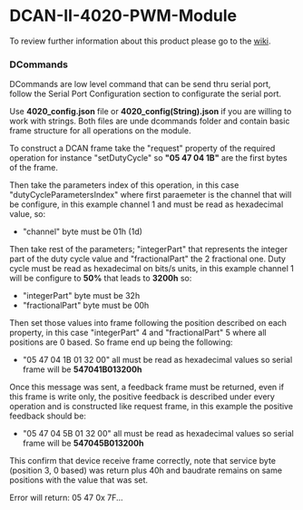 # DCAN-II-4020-PWM-Module
To review further information about this product please go to the [wiki](https://github.com/Dracma-Solutions/DCAN-II-4020-PWM-Module/wiki). 
### DCommands

DCommands are low level command that can be send thru serial port, follow the Serial Port Configuration section to configurate the serial port.

Use **4020_config.json** file or **4020_config(String).json** if you are willing to work with strings. Both files are unde dcommands folder and contain basic frame structure for all operations on the module.

To construct a DCAN frame take the "request" property of the required operation for instance "setDutyCycle" so **"05 47 04 1B"** are the first bytes of the frame.

Then take the parameters index of this operation, in this case "dutyCycleParametersIndex" where first paraemeter is the channel that will be configure, in this example channel 1 and must be read as hexadecimal value, so:

- "channel" byte must be 01h (1d) 

Then take rest of the parameters; "integerPart" that represents the integer part of the duty cycle value and "fractionalPart" the 2 fractional one. Duty cycle must be read as hexadecimal on bits/s units, in this example channel 1 will be configure to **50%** that leads to **3200h**  so:

- "integerPart" byte must be 32h
- "fractionalPart" byte must be 00h

Then set those values into frame following the position described on each property, in this case "integerPart" 4 and "fractionalPart" 5 where all positions are 0 based. So frame end up being the following:

- "05 47 04 1B 01 32 00" all must be read as hexadecimal values so serial frame will be **547041B013200h**

Once this message was sent, a feedback frame must be returned, even if this frame is write only, the positive feedback is described under every operation and is constructed like request frame, in this example the positive feedback should be:

- "05 47 04 5B 01 32 00" all must be read as hexadecimal values so serial frame will be **547045B013200h**

This confirm that device receive frame correctly, note that service byte (position 3, 0 based) was return plus 40h and baudrate remains on same positions with the value that was set.

Error will return: 05 47 0x 7F...
